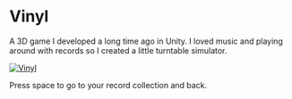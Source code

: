 # Vinyl
A 3D game I developed a long time ago in Unity. I loved music and playing around with records so I created a little turntable simulator.

[![Vinyl](https://i.imgur.com/vKb2F1B.png)](https://youtu.be/n-L7AA8TEGM)

Press space to go to your record collection and back.
